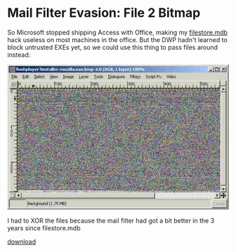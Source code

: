 # Mail Filter Evasion: File 2 Bitmap

So Microsoft stopped shipping Access with Office, making my
[filestore.mdb](../filestore) hack useless on most machines in the office. But
the DWP hadn't learned to block untrusted EXEs yet, so we could use this thing
to pass files around instead:

![screenshot](file2bmp.jpg)

I had to XOR the files because the mail filter had got a bit better in the 3
years since filestore.mdb

[download](file2bmp.zip)
